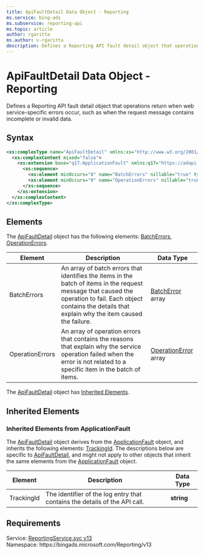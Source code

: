 ```yaml
---
title: ApiFaultDetail Data Object - Reporting
ms.service: bing-ads
ms.subservice: reporting-api
ms.topic: article
author: rgaritta
ms.author: v-rgaritta
description: Defines a Reporting API fault detail object that operations return when web service-specific errors occur, such as when the request message contains incomplete or invalid data.
---
```

# ApiFaultDetail Data Object - Reporting
Defines a Reporting API fault detail object that operations return when web service-specific errors occur, such as when the request message contains incomplete or invalid data.

## Syntax
```xml
<xs:complexType name="ApiFaultDetail" xmlns:xs="http://www.w3.org/2001/XMLSchema">
  <xs:complexContent mixed="false">
    <xs:extension base="q17:ApplicationFault" xmlns:q17="https://adapi.microsoft.com">
      <xs:sequence>
        <xs:element minOccurs="0" name="BatchErrors" nillable="true" type="tns:ArrayOfBatchError" />
        <xs:element minOccurs="0" name="OperationErrors" nillable="true" type="tns:ArrayOfOperationError" />
      </xs:sequence>
    </xs:extension>
  </xs:complexContent>
</xs:complexType>
```

## <a name="elements"></a>Elements

The [ApiFaultDetail](apifaultdetail.md) object has the following elements: [BatchErrors](#batcherrors), [OperationErrors](#operationerrors).

|Element|Description|Data Type|
|-----------|---------------|-------------|
|<a name="batcherrors"></a>BatchErrors|An array of batch errors that identifies the items in the batch of items in the request message that caused the operation to fail. Each object contains the details that explain why the item caused the failure.|[BatchError](batcherror.md) array|
|<a name="operationerrors"></a>OperationErrors|An array of operation errors that contains the reasons that explain why the service operation failed when the error is not related to a specific item in the batch of items.|[OperationError](operationerror.md) array|

The [ApiFaultDetail](apifaultdetail.md) object has [Inherited Elements](#inheritedelements).

## <a name="inheritedelements"></a>Inherited Elements

### <a name="inheritedelementsapplicationfault"></a>Inherited Elements from ApplicationFault
The [ApiFaultDetail](apifaultdetail.md) object derives from the [ApplicationFault](applicationfault.md) object, and inherits the following elements: [TrackingId](#trackingid). The descriptions below are specific to [ApiFaultDetail](apifaultdetail.md), and might not apply to other objects that inherit the same elements from the [ApplicationFault](applicationfault.md) object.  

|Element|Description|Data Type|
|-----------|---------------|-------------|
|<a name="trackingid"></a>TrackingId|The identifier of the log entry that contains the details of the API call.|**string**|

## Requirements
Service: [ReportingService.svc v13](https://reporting.api.bingads.microsoft.com/Api/Advertiser/Reporting/v13/ReportingService.svc)  
Namespace: https\://bingads.microsoft.com/Reporting/v13  

